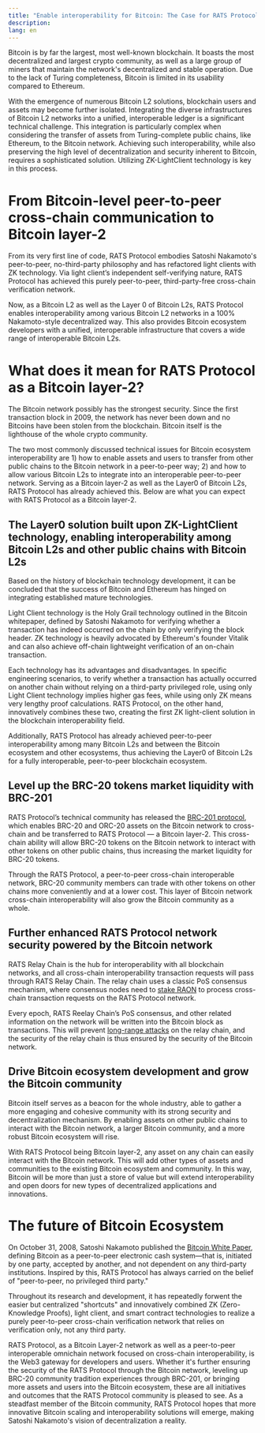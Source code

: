 ```yaml
---
title: "Enable interoperability for Bitcoin: The Case for RATS Protocol as Bitcoin Layer-2"
description: 
lang: en
---
```




Bitcoin is by far the largest, most well-known blockchain. It boasts the most decentralized and largest crypto community, as well as a large group of miners that maintain the network's decentralized and stable operation. Due to the lack of Turing completeness, Bitcoin is limited in its usability compared to Ethereum.

With the emergence of numerous Bitcoin L2 solutions, blockchain users and assets may become further isolated. Integrating the diverse infrastructures of Bitcoin L2 networks into a unified, interoperable ledger is a significant technical challenge. This integration is particularly complex when considering the transfer of assets from Turing-complete public chains, like Ethereum, to the Bitcoin network. Achieving such interoperability, while also preserving the high level of decentralization and security inherent to Bitcoin, requires a sophisticated solution. Utilizing ZK-LightClient technology is key in this process.

# From Bitcoin-level peer-to-peer cross-chain communication to Bitcoin layer-2

From its very first line of code, RATS Protocol embodies Satoshi Nakamoto's peer-to-peer, no-third-party philosophy and has refactored light clients with ZK technology. Via light client’s independent self-verifying nature, RATS Protocol has achieved this purely peer-to-peer, third-party-free cross-chain verification network.

Now, as a Bitcoin L2 as well as the Layer 0 of Bitcoin L2s, RATS Protocol enables interoperability among various Bitcoin L2 networks in a 100% Nakamoto-style decentralized way. This also provides Bitcoin ecosystem developers with a unified, interoperable infrastructure that covers a wide range of interoperable Bitcoin L2s.

# What does it mean for RATS Protocol as a Bitcoin layer-2?

The Bitcoin network possibly has the strongest security. Since the first transaction block in 2009, the network has never been down and no Bitcoins have been stolen from the blockchain. Bitcoin itself is the lighthouse of the whole crypto community.

The two most commonly discussed technical issues for Bitcoin ecosystem interoperability are 1) how to enable assets and users to transfer from other public chains to the Bitcoin network in a peer-to-peer way; 2) and how to allow various Bitcoin L2s to integrate into an interoperable peer-to-peer network. Serving as a Bitcoin layer-2 as well as the Layer0 of Bitcoin L2s, RATS Protocol has already achieved this. Below are what you can expect with RATS Protocol as a Bitcoin layer-2.


## The Layer0 solution built upon ZK-LightClient technology, enabling interoperability among Bitcoin L2s and other public chains with Bitcoin L2s

Based on the history of blockchain technology development, it can be concluded that the success of Bitcoin and Ethereum has hinged on integrating established mature technologies.

Light Client technology is the Holy Grail technology outlined in the Bitcoin whitepaper, defined by Satoshi Nakamoto for verifying whether a transaction has indeed occurred on the chain by only verifying the block header. ZK technology is heavily advocated by Ethereum's founder Vitalik and can also achieve off-chain lightweight verification of an on-chain transaction.

Each technology has its advantages and disadvantages. In specific engineering scenarios, to verify whether a transaction has actually occurred on another chain without relying on a third-party privileged role, using only Light Client technology implies higher gas fees, while using only ZK means very lengthy proof calculations. RATS Protocol, on the other hand,  innovatively combines these two, creating the first ZK light-client solution in the blockchain interoperability field. 

Additionally, RATS Protocol has already achieved peer-to-peer interoperability among many Bitcoin L2s and between the Bitcoin ecosystem and other ecosystems, thus achieving the Layer0 of Bitcoin L2s  for a fully interoperable, peer-to-peer blockchain ecosystem.

## Level up the BRC-20 tokens market liquidity with BRC-201

RATS Protocol’s technical community has released the [BRC-201 protocol](/article?id=from-BRC-20-to-EVMs), which enables BRC-20 and ORC-20 assets on the Bitcoin network to cross-chain and be transferred to RATS Protocol — a Bitcoin layer-2. This cross-chain ability will allow BRC-20 tokens on the Bitcoin network to interact with other tokens on other public chains, thus increasing the market liquidity for BRC-20 tokens.

Through the RATS Protocol, a peer-to-peer cross-chain interoperable network, BRC-20 community members can trade with other tokens on other chains more conveniently and at a lower cost. This layer of Bitcoin network cross-chain interoperability will also grow the Bitcoin community as a whole.

## Further enhanced RATS Protocol network security powered by the Bitcoin network

RATS Relay Chain is the hub for interoperability with all blockchain networks, and all cross-chain interoperability transaction requests will pass through RATS Relay Chain. The relay chain uses a classic PoS consensus mechanism, where consensus nodes need to [stake RAON](/stake-raon) to process cross-chain transaction requests on the RATS Protocol network.

Every epoch, RATS Reelay Chain’s PoS consensus, and other related information on the network will be written into the Bitcoin block as transactions. This will prevent [long-range attacks](/article?id=understanding-Long-Range-attacks) on the relay chain, and the security of the relay chain is thus ensured by the security of the Bitcoin network.

## Drive Bitcoin ecosystem development and grow the Bitcoin community

Bitcoin itself serves as a beacon for the whole industry, able to gather a more engaging and cohesive community with its strong security and decentralization mechanism. By enabling assets on other public chains to interact with the Bitcoin network, a larger Bitcoin community, and a more robust Bitcoin ecosystem will rise.

With RATS Protocol being Bitcoin layer-2,  any asset on any chain can easily interact with the Bitcoin network. This will add other types of assets and communities to the existing Bitcoin ecosystem and community. In this way, Bitcoin will be more than just a store of value but will extend interoperability and open doors for new types of decentralized applications and innovations.


# The future of Bitcoin Ecosystem

On October 31, 2008, Satoshi Nakamoto published the [Bitcoin White Paper](https://bitcoin.org/bitcoin.pdf), defining Bitcoin as a peer-to-peer electronic cash system—that is, initiated by one party, accepted by another, and not dependent on any third-party institutions. Inspired by this, RATS Protocol has always carried on the belief of "peer-to-peer, no privileged third party." 

Throughout its research and development, it has repeatedly forwent the easier but centralized "shortcuts" and innovatively combined ZK (Zero-Knowledge Proofs), light client, and smart contract technologies to realize a purely peer-to-peer cross-chain verification network that relies on verification only, not any third party. 

RATS Protocol, as a Bitcoin Layer-2 network as well as a peer-to-peer interoperable omnichain network focused on cross-chain interoperability, is the Web3 gateway for developers and users. Whether it's further ensuring the security of the RATS Protocol through the Bitcoin network, leveling up BRC-20 community tradition experiences through BRC-201, or bringing more assets and users into the Bitcoin ecosystem, these are all initiatives and outcomes that the RATS Protocol community is pleased to see. As a steadfast member of the Bitcoin community, RATS Protocol hopes that more innovative Bitcoin scaling and interoperability solutions will emerge, making Satoshi Nakamoto's vision of decentralization a reality.


